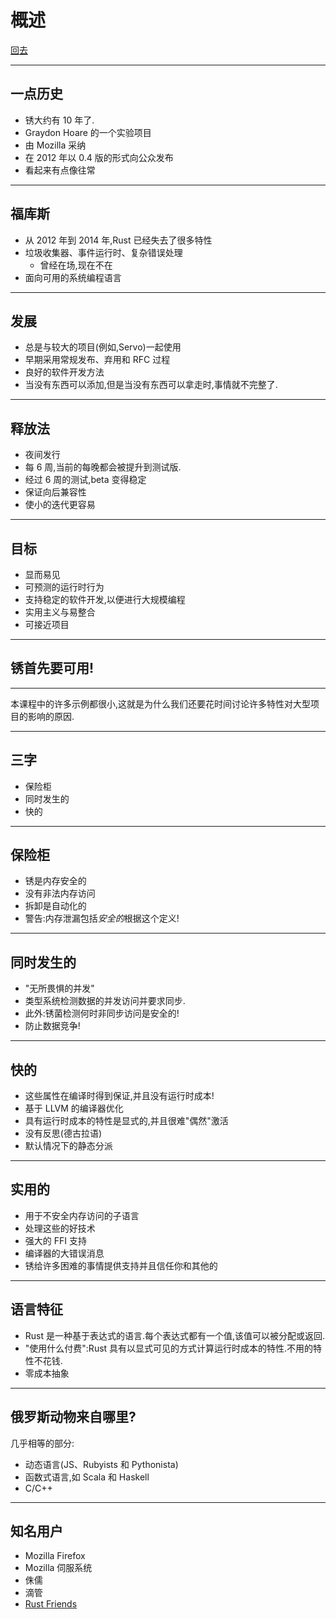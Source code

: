 # 概述

[回去](toc/default.html)

---

## 一点历史

- 锈大约有 10 年了.
- Graydon Hoare 的一个实验项目
- 由 Mozilla 采纳
- 在 2012 年以 0.4 版的形式向公众发布
- 看起来有点像往常

---

## 福库斯

- 从 2012 年到 2014 年,Rust 已经失去了很多特性
- 垃圾收集器、事件运行时、复杂错误处理
  - 曾经在场,现在不在
- 面向可用的系统编程语言

---

## 发展

- 总是与较大的项目(例如,Servo)一起使用
- 早期采用常规发布、弃用和 RFC 过程
- 良好的软件开发方法
- 当没有东西可以添加,但是当没有东西可以拿走时,事情就不完整了.

---

## 释放法

- 夜间发行
- 每 6 周,当前的每晚都会被提升到测试版.
- 经过 6 周的测试,beta 变得稳定
- 保证向后兼容性
- 使小的迭代更容易

---

## 目标

- 显而易见
- 可预测的运行时行为
- 支持稳定的软件开发,以便进行大规模编程
- 实用主义与易整合
- 可接近项目

---

## 锈首先要可用!

---

本课程中的许多示例都很小,这就是为什么我们还要花时间讨论许多特性对大型项目的影响的原因.

---

## 三字

- 保险柜
- 同时发生的
- 快的

---

## 保险柜

- 锈是内存安全的
- 没有非法内存访问
- 拆卸是自动化的
- 警告:内存泄漏包括*安全的*根据这个定义!

---

## 同时发生的

- "无所畏惧的并发"
- 类型系统检测数据的并发访问并要求同步.
- 此外:锈菌检测何时非同步访问是安全的!
- 防止数据竞争!

---

## 快的

- 这些属性在编译时得到保证,并且没有运行时成本!
- 基于 LLVM 的编译器优化
- 具有运行时成本的特性是显式的,并且很难"偶然"激活
- 没有反思(德古拉语)
- 默认情况下的静态分派

---

## 实用的

- 用于不安全内存访问的子语言
- 处理这些的好技术
- 强大的 FFI 支持
- 编译器的大错误消息
- 锈给许多困难的事情提供支持并且信任你和其他的

---

## 语言特征

- Rust 是一种基于表达式的语言.每个表达式都有一个值,该值可以被分配或返回.
- "使用什么付费":Rust 具有以显式可见的方式计算运行时成本的特性.不用的特性不花钱.
- 零成本抽象

---

## 俄罗斯动物来自哪里?

几乎相等的部分:

- 动态语言(JS、Rubyists 和 Pythonista)
- 函数式语言,如 Scala 和 Haskell
- C/C++

---

## 知名用户

- Mozilla Firefox
- Mozilla 伺服系统
- 侏儒
- 滴管
- [Rust Friends](http://rust-lang.org/friends.html)
